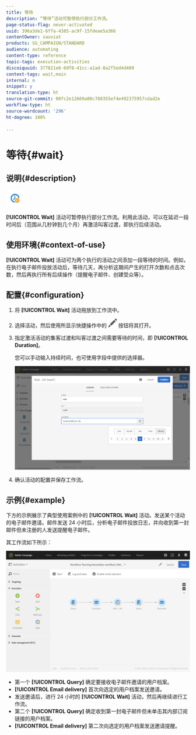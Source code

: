 ```yaml
---
title: 等待
description: “等待”活动可暂停执行部分工作流。
page-status-flag: never-activated
uuid: 396a3de1-6ffa-4385-ac9f-15fdeae5a366
contentOwner: sauviat
products: SG_CAMPAIGN/STANDARD
audience: automating
content-type: reference
topic-tags: execution-activities
discoiquuid: 377821e6-69f8-41cc-a1ad-8a2f5ed4d409
context-tags: wait,main
internal: n
snippet: y
translation-type: ht
source-git-commit: 00fc2e12669a00c788355ef4e492375957cdad2e
workflow-type: ht
source-wordcount: '296'
ht-degree: 100%

---
```



# 等待{#wait}

## 说明{#description}

![](assets/wait.png)

**[!UICONTROL Wait]** 活动可暂停执行部分工作流。利用此活动，可以在延迟一段时间后（范围从几秒钟到几个月）再激活叫客过渡，即执行后续活动。

## 使用环境{#context-of-use}

**[!UICONTROL Wait]** 活动可为两个执行的活动之间添加一段等待的时间。例如，在执行电子邮件投放活动后，等待几天，再分析这期间产生的打开次数和点击次数，然后再执行所有后续操作（提醒电子邮件、创建受众等）。

## 配置{#configuration}

1. 将 **[!UICONTROL Wait]** 活动拖放到工作流中。
1. 选择活动，然后使用所显示快捷操作中的 ![](assets/edit_darkgrey-24px.png) 按钮将其打开。
1. 指定激活活动的集客过渡和叫客过渡之间需要等待的时间，即 **[!UICONTROL Duration]**。

   您可以手动输入持续时间，也可使用字段中提供的选择器。

   ![](assets/wait_duration.png)

1. 确认活动的配置并保存工作流。

## 示例{#example}

下方的示例展示了典型使用案例中的 **[!UICONTROL Wait]** 活动。发送某个活动的电子邮件邀请。邮件发送 24 小时后，分析电子邮件投放日志，并向收到第一封邮件但未注册的人发送提醒电子邮件。

其工作流如下所示：

![](assets/wait_example_workflow.png)

* 第一个 **[!UICONTROL Query]** 确定要接收电子邮件邀请的用户档案。
* **[!UICONTROL Email delivery]** 首次向选定的用户档案发送邀请。
* 发送邀请后，进行 24 小时的 **[!UICONTROL Wait]** 活动，然后再继续进行工作流。
* 第二个 **[!UICONTROL Query]** 确定收到第一封电子邮件但未单击其内部订阅链接的用户档案。
* **[!UICONTROL Email delivery]** 第二次向选定的用户档案发送邀请提醒。

